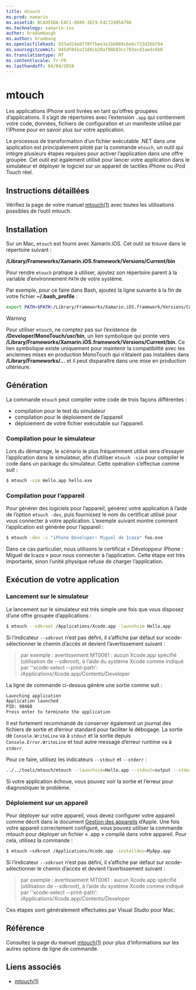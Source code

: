 ```yaml
---
title: mtouch
ms.prod: xamarin
ms.assetid: BCA491DA-E4C1-8689-3EC9-E4C72495A798
ms.technology: xamarin-ios
author: bradumbaugh
ms.author: brumbaug
ms.openlocfilehash: 933ad24a8778ffbee3a1b6089c6ebcf33d26bf84
ms.sourcegitcommit: 945df041e2180cb20af08b83cc703ecd1aedc6b0
ms.translationtype: HT
ms.contentlocale: fr-FR
ms.lasthandoff: 04/04/2018
---
```

# <a name="mtouch"></a>mtouch


Les applications iPhone sont livrées en tant qu’offres groupées d’applications. Il s’agit de répertoires avec l’extension `.app` qui contiennent votre code, données, fichiers de configuration et un manifeste utilisé par l’iPhone pour en savoir plus sur votre application.

Le processus de transformation d’un fichier exécutable .NET dans une application est principalement piloté par la commande `mtouch`, un outil qui intègre plusieurs étapes requises pour activer l’application dans une offre groupée. Cet outil est également utilisé pour lancer votre application dans le simulateur et déployer le logiciel sur un appareil de tactiles iPhone ou iPod Touch réel.


## <a name="detailed-instructions"></a>Instructions détaillées

Vérifiez la page de votre manuel [mtouch(1)](http://docs.go-mono.com/?link=man%3amtouch(1)) avec toutes les utilisations possibles de l’outil mtouch.

## <a name="installation"></a>Installation

Sur un Mac, `mtouch` est fourni avec Xamarin.iOS. Cet outil se trouve dans le répertoire suivant :

**/Library/Frameworks/Xamarin.iOS.framework/Versions/Current/bin**

Pour rendre `mtouch` pratique à utiliser, ajoutez son répertoire parent à la variable d’environnement `PATH` de votre système.  

Par exemple, pour ce faire dans Bash, ajoutez la ligne suivante à la fin de votre fichier **~/.bash_profile** :

```bash
export PATH=$PATH:/Library/Frameworks/Xamarin.iOS.framework/Versions/Current/bin
```

> [!WARNING]
> Pour utiliser `mtouch`, ne comptez pas sur l’existence de **/Developer/MonoTouch/usr/bin**, un lien symbolique qui pointe vers **/Library/Frameworks/Xamarin.iOS.framework/Versions/Current/bin**. Ce lien symbolique existe uniquement pour maintenir la compatibilité avec les anciennes mises en production MonoTouch qui n’étaient pas installées dans **/Library/Frameworks/...**  et il peut disparaître dans une mise en production ultérieure.

## <a name="building"></a>Génération

La commande `mtouch` peut compiler votre code de trois façons différentes :

-  compilation pour le test du simulateur
-  compilation pour le déploiement de l’appareil
-  déploiement de votre fichier exécutable sur l’appareil.


### <a name="building-for-the-simulator"></a>Compilation pour le simulateur

Lors du démarrage, le scénario le plus fréquemment utilisé sera d’essayer l’application dans le simulateur, afin d’utiliser `mtouch -sim` pour compiler le code dans un package du simulateur. Cette opération s’effectue comme suit :

```bash
$ mtouch -sim Hello.app hello.exe
```

### <a name="building-for-the-device"></a>Compilation pour l’appareil

Pour générer des logiciels pour l’appareil, générez votre application à l’aide de l’option `mtouch -dev`, puis fournissez le nom du certificat utilisé pour vous connecter à votre application. L’exemple suivant montre comment l’application est générée pour l’appareil :

```bash
$ mtouch -dev -c "iPhone Developer: Miguel de Icaza" foo.exe
```

Dans ce cas particulier, nous utilisons le certificat « Développeur iPhone : Miguel de Icaza » pour nous connecter à l’application. Cette étape est très importante, sinon l’unité physique refuse de charger l’application.

 <a name="Running_your_Application" />


## <a name="running-your-application"></a>Exécution de votre application


### <a name="launching-on-the-simulator"></a>Lancement sur le simulateur

Le lancement sur le simulateur est très simple une fois que vous disposez d’une offre groupée d’applications :

```bash
$ mtouch --sdkroot /Applications/Xcode.app -launchsim Hello.app 
```

Si l’indicateur `--sdkroot` n’est pas défini, il s’affiche par défaut sur xcode-sélectionner le chemin d’accès et devient l’avertissement suivant :

> par exemple : avertissement MT0061 : aucun Xcode.app spécifié (utilisation de --sdkroot), à l’aide du système Xcode comme indiqué par ''xcode-select --print-path': /Applications/Xcode.app/Contents/Developer 

La ligne de commande ci-dessus génère une sortie comme suit :

```bash
Launching application
Application launched
PID: 98460
Press enter to terminate the application
```



Il est fortement recommandé de conserver également un journal des fichiers de sortie et d’erreur standard pour faciliter le débogage. La sortie de `Console.WriteLine` va à `stdout` et la sortie depuis `Console.Error.WriteLine` et tout autre message d’erreur runtime va à `stderr`.

Pour ce faire, utilisez les indicateurs `--stdout` et `--stderr` :

```bash
../../tools/mtouch/mtouch --launchsim=Hello.app --stdout=output --stderr=error
```

Si votre application échoue, vous pouvez voir la sortie et l’erreur pour diagnostiquer le problème.


### <a name="deploying-to-a-device"></a>Déploiement sur un appareil

Pour déployer sur votre appareil, vous devez configurer votre appareil comme décrit dans le document [Gestion des appareils](http://developer.apple.com/library/ios/#documentation/Xcode/Conceptual/ios_development_workflow/00-About_the_iOS_Application_Development_Workflow/introduction.html) d’Apple. Une fois votre appareil correctement configuré, vous pouvez utiliser la commande mtouch pour déployer un fichier « .app » compilé dans votre appareil. Pour cela, utilisez la commande :

```bash
$ mtouch —sdkroot /Applications/Xcode.app -installdev=MyApp.app
```

Si l’indicateur `--sdkroot` n’est pas défini, il s’affiche par défaut sur xcode-sélectionner le chemin d’accès et devient l’avertissement suivant :

> par exemple : avertissement MT0061 : aucun Xcode.app spécifié (utilisation de --sdkroot), à l’aide du système Xcode comme indiqué par ''xcode-select --print-path': /Applications/Xcode.app/Contents/Developer 

Ces étapes sont généralement effectuées par Visual Studio pour Mac.

## <a name="reference"></a>Référence

Consultez la page du manuel [mtouch(1)](http://docs.go-mono.com/?link=man%3amtouch(1)) pour plus d’informations sur les autres options de ligne de commande.



## <a name="related-links"></a>Liens associés

- [mtouch(1)](http://iosapi.xamarin.com/?link=man%3amtouch(1))
